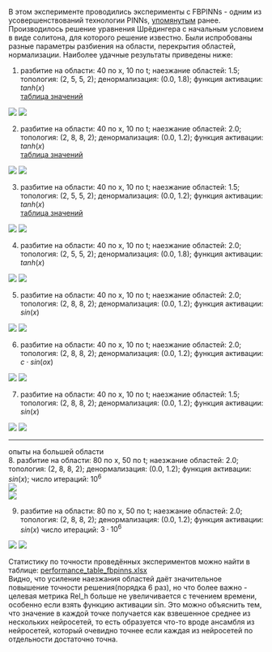 В этом эксперименте проводились эксперименты с FBPINNs - одним из усовершенствований технологии PINNs, [упомянутым](https://github.com/mikhakuv/PINNs/blob/main/proposals_for_PINNs.md) ранее.  
Производилось решение уравнения Шрёдингера с начальным условием в виде солитона, для которого решение известно. Были испробованы разные параметры разбиения на области, перекрытия областей, нормализации.
Наиболее удачные результаты приведены ниже:  
1. разбитие на области: 40 по x, 10 по t; наезжание областей: 1.5; топология: (2, 5, 5, 2); денормализация: (0.0, 1.8); функция активации: $tanh(x)$  
[таблица значений](https://drive.google.com/file/d/1bKZMOGo5JP83qFLWyXXizFbqJlwtxLnk/view?usp=sharing)  
<img src="https://github.com/mikhakuv/PINNs/blob/main/pictures/exp51_charts_1_1.png">  
<img src="https://github.com/mikhakuv/PINNs/blob/main/pictures/exp51_charts_1_2.png">  

2. разбитие на области: 40 по x, 10 по t; наезжание областей: 2.0; топология: (2, 8, 8, 2); денормализация: (0.0, 1.2); функция активации: $tanh(x)$  
[таблица значений](https://drive.google.com/file/d/1boMzTIABIH_voAKmIt1CqPm3ghzu-zpT/view?usp=sharing)  
<img src="https://github.com/mikhakuv/PINNs/blob/main/pictures/exp51_charts_2_1.png">  
<img src="https://github.com/mikhakuv/PINNs/blob/main/pictures/exp51_charts_2_2.png">  

3. разбитие на области: 40 по x, 10 по t; наезжание областей: 1.5; топология: (2, 5, 5, 2); денормализация: (0.0, 1.2); функция активации: $tanh(x)$  
[таблица значений](https://drive.google.com/file/d/14eUGk8VbYc6uNHKfmdOlItmy-9-UL3nu/view?usp=sharing)  
<img src="https://github.com/mikhakuv/PINNs/blob/main/pictures/exp51_charts_3_1.png">  
<img src="https://github.com/mikhakuv/PINNs/blob/main/pictures/exp51_charts_3_2.png">  

4. разбитие на области: 40 по x, 10 по t; наезжание областей: 2.0; топология: (2, 5, 5, 2); денормализация: (0.0, 1.8); функция активации: $tanh(x)$  
<img src="https://github.com/mikhakuv/PINNs/blob/main/pictures/exp51_charts_4_1.png">  
<img src="https://github.com/mikhakuv/PINNs/blob/main/pictures/exp51_charts_4_2.png">

5. разбитие на области: 40 по x, 10 по t; наезжание областей: 2.0; топология: (2, 8, 8, 2); денормализация: (0.0, 1.2); функция активации: $sin(x)$  
<img src="https://github.com/mikhakuv/PINNs/blob/main/pictures/exp51_charts_5_1.png">  
<img src="https://github.com/mikhakuv/PINNs/blob/main/pictures/exp51_charts_5_2.png">

6. разбитие на области: 40 по x, 10 по t; наезжание областей: 2.0; топология: (2, 8, 8, 2); денормализация: (0.0, 1.2); функция активации: $c\cdot sin(o x)$  
<img src="https://github.com/mikhakuv/PINNs/blob/main/pictures/exp51_charts_6_1.png">  
<img src="https://github.com/mikhakuv/PINNs/blob/main/pictures/exp51_charts_6_2.png">

7. разбитие на области: 40 по x, 10 по t; наезжание областей: 1.5; топология: (2, 8, 8, 2); денормализация: (0.0, 1.2); функция активации: $sin(x)$  
<img src="https://github.com/mikhakuv/PINNs/blob/main/pictures/exp51_charts_7_1.png">  
<img src="https://github.com/mikhakuv/PINNs/blob/main/pictures/exp51_charts_7_2.png">  

---
опыты на большей области  
8. разбитие на области: 80 по x, 50 по t; наезжание областей: 2.0; топология: (2, 8, 8, 2); денормализация: (0.0, 1.2); функция активации: $sin(x)$; число итераций: $10^{6}$  
<img src="https://github.com/mikhakuv/PINNs/blob/main/pictures/exp51_charts_8_1.png">  
<img src="https://github.com/mikhakuv/PINNs/blob/main/pictures/exp51_charts_8_2.png">  

9. разбитие на области: 80 по x, 50 по t; наезжание областей: 2.0; топология: (2, 8, 8, 2); денормализация: (0.0, 1.2); функция активации: $sin(x)$ число итераций: $3\cdot 10^{6}$  
<img src="https://github.com/mikhakuv/PINNs/blob/main/pictures/exp51_charts_9_1.png">  
<img src="https://github.com/mikhakuv/PINNs/blob/main/pictures/exp51_charts_9_2.png">  


Статистику по точности проведённых экспериментов можно найти в таблице: [performance_table_fbpinns.xlsx](https://github.com/mikhakuv/PINNs/blob/main/statistics/performance_table_fbpinns.xlsx)  
Видно, что усиление наезжания областей даёт значительное повышение точности решения(порядка 6 раз), но что более важно - целевая метрика Rel_h больше не увеличивается с течением времени, особенно если взять функцию активации sin. Это можно объяснить тем, что значение в каждой точке получается как взвешенное среднее из нескольких нейросетей, то есть образуется что-то вроде ансамбля из нейросетей, который очевидно точнее если каждая из нейросетей по отдельности достаточно точна.

